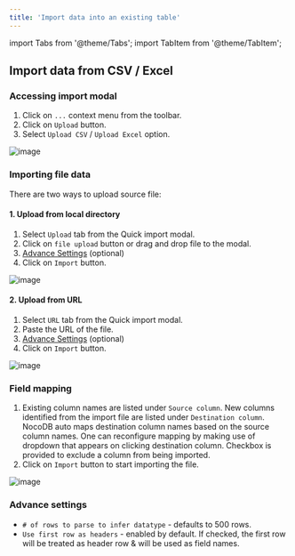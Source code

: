 ```yaml
---
title: 'Import data into an existing table'
---
```

import Tabs from '@theme/Tabs';
import TabItem from '@theme/TabItem';

## Import data from CSV / Excel

### Accessing import modal
1. Click on `...` context menu from the toolbar.
2. Click on `Upload` button.
3. Select `Upload CSV` / `Upload Excel` option.    
  
![image](/img/v2/upload-csv-1.png)

### Importing file data
There are two ways to upload source file:

#### 1. Upload from local directory
1. Select `Upload` tab from the Quick import modal.
2. Click on `file upload` button or drag and drop file to the modal.
3. [Advance Settings](#advance-settings) (optional)
4. Click on `Import` button.  
  
![image](/img/v2/upload-csv-2.png)

#### 2. Upload from URL
1. Select `URL` tab from the Quick import modal.
2. Paste the URL of the file.
3. [Advance Settings](#advance-settings) (optional)
4. Click on `Import` button.

![image](/img/v2/upload-csv-url.png)

### Field mapping
1. Existing column names are listed under `Source column`. New columns identified from the import file are listed under `Destination column`. NocoDB auto maps destination column names based on the source column names. One can reconfigure mapping by making use of dropdown that appears on clicking destination column. Checkbox is provided to exclude a column from being imported.
2. Click on `Import` button to start importing the file.

![image](/img/v2/upload-csv-3.png)

### Advance settings
- `# of rows to parse to infer datatype` - defaults to 500 rows.
- `Use first row as headers` - enabled by default. If checked, the first row will be treated as header row & will be used as field names.
